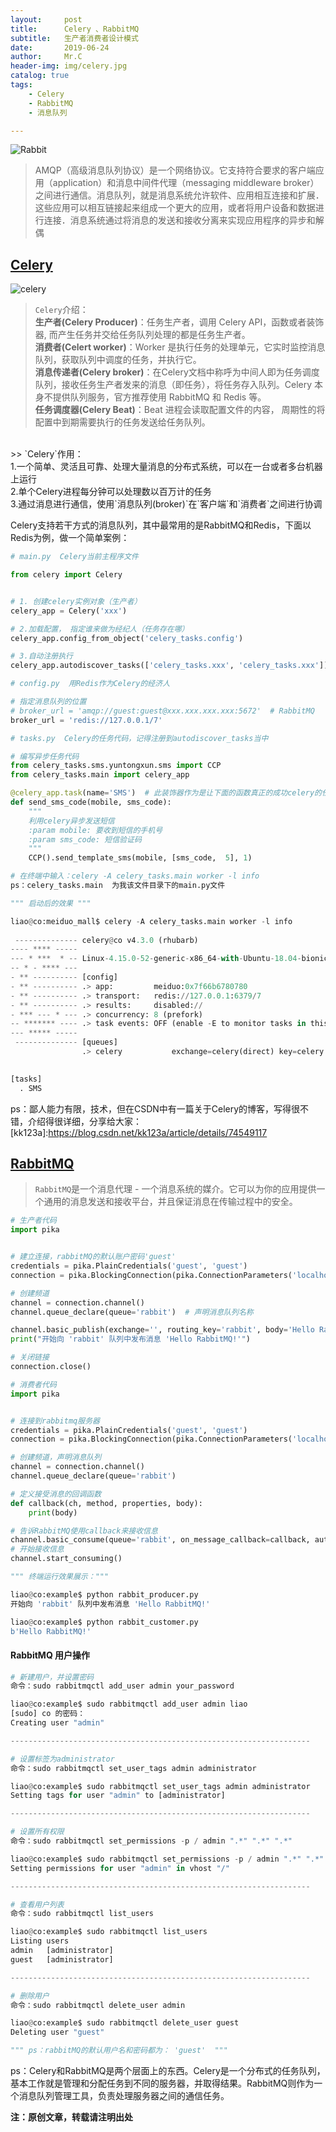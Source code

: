 ```yaml
---
layout:     post
title:      Celery 、RabbitMQ
subtitle:   生产者消费者设计模式
date:       2019-06-24
author:     Mr.C
header-img: img/celery.jpg
catalog: true
tags:
    - Celery
    - RabbitMQ
    - 消息队列

---
```


![Rabbit](http://www.c-blogs.cn/img/rabbit.png)

> AMQP（高级消息队列协议）是一个网络协议。它支持符合要求的客户端应用（application）和消息中间件代理（messaging middleware broker）之间进行通信。消息队列，就是消息系统允许软件、应用相互连接和扩展．这些应用可以相互链接起来组成一个更大的应用，或者将用户设备和数据进行连接．消息系统通过将消息的发送和接收分离来实现应用程序的异步和解偶

## [Celery](http://www.celeryproject.org/)

![celery](http://www.c-blogs.cn/img/celery.png)

> `Celery`介绍： <br> 
**生产者(Celery Producer)**：任务生产者，调用 Celery API，函数或者装饰器, 而产生任务并交给任务队列处理的都是任务生产者。 <br>
**消费者(Celert worker)**：Worker 是执行任务的处理单元，它实时监控消息队列，获取队列中调度的任务，并执行它。 <br> 
**消息传递者(Celery broker)**：在Celery文档中称呼为中间人<broker>即为任务调度队列，接收任务生产者发来的消息（即任务），将任务存入队列。Celery 本身不提供队列服务，官方推荐使用 RabbitMQ 和 Redis 等。 <br> 
**任务调度器(Celery Beat)**：Beat 进程会读取配置文件的内容， 周期性的将配置中到期需要执行的任务发送给任务队列。 <br> 
 <br> 
>> `Celery`作用： <br> 
1.一个简单、灵活且可靠、处理大量消息的分布式系统，可以在一台或者多台机器上运行 <br> 
2.单个Celery进程每分钟可以处理数以百万计的任务 <br> 
3.通过消息进行通信，使用`消息队列(broker)`在`客户端`和`消费者`之间进行协调

Celery支持若干方式的消息队列，其中最常用的是RabbitMQ和Redis，下面以Redis为例，做一个简单案例：

~~~python
# main.py  Celery当前主程序文件

from celery import Celery


# 1. 创建celery实例对象（生产者）
celery_app = Celery('xxx')

# 2.加载配置， 指定谁来做为经纪人（任务存在哪）
celery_app.config_from_object('celery_tasks.config')

# 3.自动注册执行
celery_app.autodiscover_tasks(['celery_tasks.xxx', 'celery_tasks.xxx'])
~~~

~~~python
# config.py  用Redis作为Celery的经济人

# 指定消息队列的位置
# broker_url = 'amqp://guest:guest@xxx.xxx.xxx.xxx:5672'  # RabbitMQ
broker_url = 'redis://127.0.0.1/7'
~~~

~~~python
# tasks.py  Celery的任务代码，记得注册到autodiscover_tasks当中

# 编写异步任务代码
from celery_tasks.sms.yuntongxun.sms import CCP
from celery_tasks.main import celery_app

@celery_app.task(name='SMS')  # 此装饰器作为是让下面的函数真正的成功celery的任务
def send_sms_code(mobile, sms_code):
    """
    利用celery异步发送短信
    :param mobile: 要收到短信的手机号
    :param sms_code: 短信验证码
    """
    CCP().send_template_sms(mobile, [sms_code,  5], 1)
~~~

~~~python
# 在终端中输入：celery -A celery_tasks.main worker -l info
ps：celery_tasks.main  为我该文件目录下的main.py文件

""" 启动后的效果 """

liao@co:meiduo_mall$ celery -A celery_tasks.main worker -l info
 
 -------------- celery@co v4.3.0 (rhubarb)
---- **** ----- 
--- * ***  * -- Linux-4.15.0-52-generic-x86_64-with-Ubuntu-18.04-bionic 2019-06-24 20:47:14
-- * - **** --- 
- ** ---------- [config]
- ** ---------- .> app:         meiduo:0x7f66b6780780
- ** ---------- .> transport:   redis://127.0.0.1:6379/7
- ** ---------- .> results:     disabled://
- *** --- * --- .> concurrency: 8 (prefork)
-- ******* ---- .> task events: OFF (enable -E to monitor tasks in this worker)
--- ***** ----- 
 -------------- [queues]
                .> celery           exchange=celery(direct) key=celery
                

[tasks]
  . SMS
~~~

ps：鄙人能力有限，技术，但在CSDN中有一篇关于Celery的博客，写得很不错，介绍得很详细，分享给大家：[kk123a]:https://blog.csdn.net/kk123a/article/details/74549117

## [RabbitMQ](https://www.rabbitmq.com/)

> `RabbitMQ`是一个消息代理 - 一个消息系统的媒介。它可以为你的应用提供一个通用的消息发送和接收平台，并且保证消息在传输过程中的安全。

~~~python
# 生产者代码
import pika


# 建立连接，rabbitMQ的默认账户密码'guest'
credentials = pika.PlainCredentials('guest', 'guest')
connection = pika.BlockingConnection(pika.ConnectionParameters('localhost', 5672, '/', credentials))

# 创建频道
channel = connection.channel()
channel.queue_declare(queue='rabbit')  # 声明消息队列名称

channel.basic_publish(exchange='', routing_key='rabbit', body='Hello RabbitMQ!')  # routing_key是队列名 body是要插入的内容
print("开始向 'rabbit' 队列中发布消息 'Hello RabbitMQ!'")

# 关闭链接
connection.close()
~~~

~~~python
# 消费者代码
import pika


# 连接到rabbitmq服务器
credentials = pika.PlainCredentials('guest', 'guest')
connection = pika.BlockingConnection(pika.ConnectionParameters('localhost',5672,'/',credentials))

# 创建频道，声明消息队列
channel = connection.channel()
channel.queue_declare(queue='rabbit')

# 定义接受消息的回调函数
def callback(ch, method, properties, body):
    print(body)

# 告诉RabbitMQ使用callback来接收信息
channel.basic_consume(queue='rabbit', on_message_callback=callback, auto_ack=True)
# 开始接收信息
channel.start_consuming()
~~~

~~~python
""" 终端运行效果展示："""

liao@co:example$ python rabbit_producer.py 
开始向 'rabbit' 队列中发布消息 'Hello RabbitMQ!'

liao@co:example$ python rabbit_customer.py 
b'Hello RabbitMQ!'
~~~

#### RabbitMQ 用户操作
~~~python
# 新建用户，并设置密码
命令：sudo rabbitmqctl add_user admin your_password 

liao@co:example$ sudo rabbitmqctl add_user admin liao
[sudo] co 的密码： 
Creating user "admin"

-------------------------------------------------------------------

# 设置标签为administrator
命令：sudo rabbitmqctl set_user_tags admin administrator

liao@co:example$ sudo rabbitmqctl set_user_tags admin administrator
Setting tags for user "admin" to [administrator]

-------------------------------------------------------------------

# 设置所有权限
命令：sudo rabbitmqctl set_permissions -p / admin ".*" ".*" ".*"

liao@co:example$ sudo rabbitmqctl set_permissions -p / admin ".*" ".*" ".*"
Setting permissions for user "admin" in vhost "/"

-------------------------------------------------------------------

# 查看用户列表
命令：sudo rabbitmqctl list_users

liao@co:example$ sudo rabbitmqctl list_users
Listing users
admin	[administrator]
guest	[administrator]

-------------------------------------------------------------------

# 删除用户
命令：sudo rabbitmqctl delete_user admin

liao@co:example$ sudo rabbitmqctl delete_user guest
Deleting user "guest"

""" ps：rabbitMQ的默认用户名和密码都为： 'guest'  """
~~~

ps：Celery和RabbitMQ是两个层面上的东西。Celery是一个分布式的任务队列，基本工作就是管理和分配任务到不同的服务器，并取得结果。RabbitMQ则作为一个消息队列管理工具，负责处理服务器之间的通信任务。


**注：原创文章，转载请注明出处**
